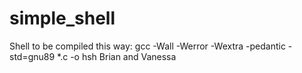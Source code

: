 # simple_shell
Shell to be compiled this way: gcc -Wall -Werror -Wextra -pedantic -std=gnu89 *.c -o hsh
Brian and Vanessa
